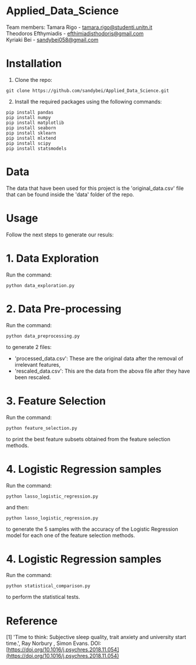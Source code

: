 # Applied_Data_Science
Team members:
Tamara Rigo -  tamara.rigo@studenti.unitn.it\
Theodoros Efthymiadis - efthimiadisthodoris@gmail.com\
Kyriaki Bei - sandybei058@gmail.com

# Installation

1. Clone the repo:
```
git clone https://github.com/sandybei/Applied_Data_Science.git
```
2. Install the required packages using the following commands:

```
pip install pandas 
pip install numpy
pip install matplotlib
pip install seaborn
pip install sklearn
pip install mlxtend
pip install scipy
pip install statsmodels
```
# Data
The data that have been used for this project is the 'original_data.csv' file that can be found inside the 'data' folder of the repo. 

# Usage
Follow the next steps to generate our resuls:
# 1. Data Exploration
Run the command:
```
python data_exploration.py
```

# 2. Data Pre-processing
Run the command:
```
python data_preprocessing.py
```
to generate 2 files:
* 'processed_data.csv': These are the original data after the removal of irrelevant features,
* 'rescaled_data.csv': This are the data from the abova file after they have been rescaled.

# 3. Feature Selection
Run the command: 
```
python feature_selection.py
```
to print the best feature subsets obtained from the feature selection methods.

# 4. Logistic Regression samples
Run the command: 
```
python lasso_logistic_regression.py
```
and then:
```
python lasso_logistic_regression.py
```
to generate the 5 samples with the accuracy of the Logistic Regression model for each one of the feature selection methods.

# 4. Logistic Regression samples
Run the command: 
```
python statistical_comparison.py
```
to perform the statistical tests.


# Reference
[1] 'Time to think: Subjective sleep quality, trait anxiety and university
start time.', Ray Norbury , Simon Evans. DOI: [https://doi.org/10.1016/j.psychres.2018.11.054](https://doi.org/10.1016/j.psychres.2018.11.054)

